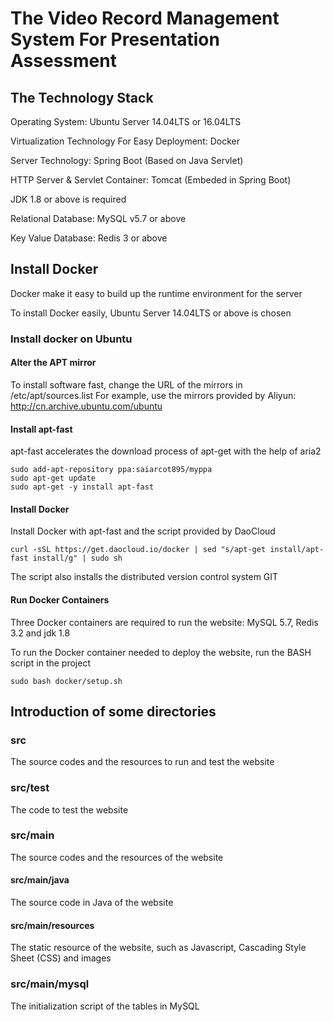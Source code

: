 The Video Record Management System For Presentation Assessment
=================

The Technology Stack
------------
Operating System: Ubuntu Server 14.04LTS or 16.04LTS

Virtualization Technology For Easy Deployment: Docker

Server Technology: Spring Boot (Based on Java Servlet)

HTTP Server & Servlet Container: Tomcat (Embeded in Spring Boot)

JDK 1.8 or above is required

Relational Database: MySQL v5.7 or above

Key Value Database: Redis 3 or above


Install Docker
-----------

Docker make it easy to build up the runtime environment for the server

To install Docker easily, Ubuntu Server 14.04LTS or above is chosen

### Install docker on Ubuntu
#### Alter the APT mirror
To install software fast, change the URL of the mirrors in /etc/apt/sources.list
For example, use the mirrors provided by Aliyun: http://cn.archive.ubuntu.com/ubuntu

#### Install apt-fast
apt-fast accelerates the download process of apt-get with the help of aria2
```
sudo add-apt-repository ppa:saiarcot895/myppa
sudo apt-get update
sudo apt-get -y install apt-fast
```

#### Install Docker
Install Docker with apt-fast and the script provided by DaoCloud
```
curl -sSL https://get.daocloud.io/docker | sed "s/apt-get install/apt-fast install/g" | sudo sh
```
The script also installs the distributed version control system GIT


#### Run Docker Containers
Three Docker containers are required to run the website: MySQL 5.7, Redis 3.2 and jdk 1.8

To run the Docker container needed to deploy the website, run the BASH script in the project
```
sudo bash docker/setup.sh
```


Introduction of some directories
-----------

### src
The source codes and the resources to run and test the website

### src/test
The code to test the website

### src/main
The source codes and the resources of the website

#### src/main/java
The source code in Java of the website

#### src/main/resources
The static resource of the website, such as Javascript, Cascading Style Sheet (CSS) and images

### src/main/mysql
The initialization script of the tables in MySQL
